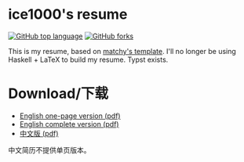 # ice1000's resume

[![GitHub top language](https://img.shields.io/github/languages/top/ice1000/resume.svg)](https://github.com/ice1000/resume)
[![GitHub forks](https://img.shields.io/github/forks/ice1000/resume.svg?style=social&label=Fork)](https://github.com/ice1000/resume)

This is my resume, based on [matchy's template](https://github.com/matchy233/typst-chi-cv-template).
I'll no longer be using Haskell + LaTeX to build my resume. Typst exists.

# Download/下载

+ [English one-page version (pdf)](./resume.pdf)
+ [English complete version (pdf)](./resume-elab.pdf)
+ [中文版 (pdf)](./resume-cn.pdf)

中文简历不提供单页版本。
